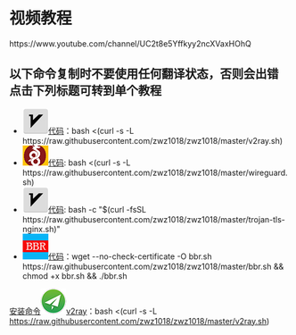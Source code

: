<h1><a href:"https://www.youtube.com/channel/UC2t8e5Yffkyy2ncXVaxHOhQ">视频教程</a></h1>
  https://www.youtube.com/channel/UC2t8e5Yffkyy2ncXVaxHOhQ

<h2>以下命令复制时不要使用任何翻译状态，否则会出错 点击下列标题可转到单个教程</h2>
  
  <ul>
						<li><a href="https://www.youtube.com/watch?v=tU3sJ7vt0l0"><img src="tu/v2ray.jpg">代码</a>：bash <(curl -s -L https://raw.githubusercontent.com/zwz1018/zwz1018/master/v2ray.sh)</li>
						<li><a href="https://www.youtube.com/watch?v=ST_1PSpJNuA&t=376s"><img src="tu/wgwan.jpg">代码</a>: bash <(curl -s -L https://raw.githubusercontent.com/zwz1018/zwz1018/master/wireguard.sh)</li>
						<li><a href="https://www.youtube.com/watch?v=n9mSZhvtxoA&t=181s"><img src="tu/v2ray.jpg">代码</a>: bash -c "$(curl -fsSL https://raw.githubusercontent.com/zwz1018/zwz1018/master/trojan-tls-nginx.sh)"</li>
						<li><a href="https://www.youtube.com/watch?v=tU3sJ7vt0l0&t=13s"><img src="tu/BBRy.jpg">代码</a>：wget --no-check-certificate -O bbr.sh https://raw.githubusercontent.com/zwz1018/zwz1018/master/bbr.sh && chmod +x bbr.sh && ./bbr.sh</li>
					</ul>



<a href="https://www.youtube.com/watch?v=tU3sJ7vt0l0">安装命令<img src="tu/Ssrwan.jpg">v2ray</a>：bash <(curl -s -L https://raw.githubusercontent.com/zwz1018/zwz1018/master/v2ray.sh)
